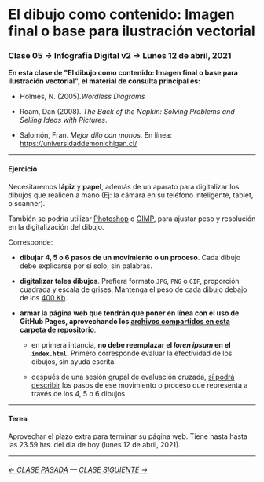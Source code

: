 # El dibujo como contenido: Imagen final o base para ilustración vectorial

### Clase 05 → Infografía Digital v2 → Lunes 12 de abril, 2021

**En esta clase de "El dibujo como contenido: Imagen final o base para ilustración vectorial", el material de consulta principal es:**

- Holmes, N. (2005).*Wordless Diagrams*

- Roam, Dan (2008). *The Back of the Napkin: Solving Problems and Selling Ideas with Pictures*.

- Salomón, Fran. *Mejor dilo con monos*. En línea: https://universidaddemonichigan.cl/

- - - - - - - - - - - - - - - - - - - - - - - - - - - - - - - - 

#### Ejercicio

Necesitaremos **lápiz** y **papel**, además de un aparato para digitalizar los dibujos que realicen a mano (Ej: la cámara en su teléfono inteligente, tablet, o scanner).

También se podría utilizar [Photoshop](https://www.adobe.com/la/products/photoshop.html) o [GIMP](https://www.gimp.org/), para ajustar peso y resolución en la digitalización del dibujo.

Corresponde:

- **dibujar 4, 5 o 6 pasos de un movimiento o un proceso**. Cada dibujo debe explicarse por sí solo, sin palabras.

- **digitalizar tales dibujos**. Prefiera formato `JPG`, `PNG` o `GIF`, proporción cuadrada y escala de grises. Mantenga el peso de cada dibujo debajo de los [400 Kb](https://nbadiola.com/peso-ideal-fotografia-para-web/).

- **armar la página web que tendrán que poner en línea con el uso de GitHub Pages, aprovechando los [archivos compartidos en esta carpeta de repositorio](https://profesorfaco.github.io/dno075-2021/clase-05/)**. 

  - en primera intancia, **no debe reemplazar el *loren ipsum* en el `index.html`**. Primero corresponde evaluar la efectividad de los dibujos, sin ayuda escrita.

  - después de una sesión grupal de evaluación cruzada, [sí podrá describir](https://youtu.be/iEB3oILm-qQ?t=2024) los pasos de ese movimiento o proceso que representa a través de los 4, 5 o 6 dibujos.

- - - - - - - 

#### Terea

Aprovechar el plazo extra para terminar su página web. Tiene hasta hasta las 23.59 hrs. del día de hoy (lunes 12 de abril, 2021).

- - - - - - - -

###### [← CLASE PASADA](https://github.com/profesorfaco/dno075-2021/tree/main/clase-04) — [CLASE SIGUIENTE →](https://github.com/profesorfaco/dno075-2021/tree/main/clase-06) 

